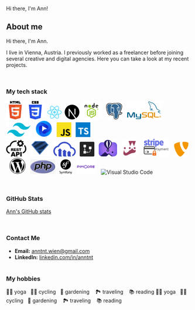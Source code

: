 Hi there, I'm Ann!

## About me

Hi there, I'm Ann.

I live in Vienna, Austria. I previously worked as a freelancer before joining several creative and digital agencies. Here you can take a look at my recent projects.

<br/>

### My tech stack

<img src="html5.png" height="50" title="HTML5"/> <img src="CSS3.png" height="50" title="CSS3"/> &nbsp;<img src="react.png" title="React" height="40"/> &nbsp;<img src="nextjs.png" height="40" title="NEXT.JS"/> &nbsp;<img src="nodejs.png" height="50" title="node.js"/>&nbsp; &nbsp;&nbsp;<img src="postgresql.png" height="45" title="PostgreSQL"/> &nbsp;&nbsp;<img src="MySQL.jpg" height="50" title="MySQL"/>&nbsp;&nbsp; <img src="tailwind.jpg" height="40" title="Tailwind CSS"/> &nbsp;&nbsp;<img src="flowbite.jpg" height="45" title="Flowbite"/> &nbsp;&nbsp;<img src="js.png" height="40" title="JavaScript"/>&nbsp;&nbsp; <img src="typescript.png" height="40" title="TypeScript"/> &nbsp;&nbsp;<br/><img src="restAPI.png" height="45" title="REST API"/>&nbsp;&nbsp; <img src="zod.png" height="50" title="Zod"/>&nbsp;&nbsp; <img src="cloudinary.webp" height="40" title="Cloudinary"/>&nbsp;&nbsp; <img src="drawSQL.jpg" height="40" title="drawSQL"/> &nbsp;&nbsp;<img src="flyio.jpg" height="45" title="Fly.io"/>&nbsp;&nbsp; <img src="jest.png" height="45" title="Jest"/> &nbsp;&nbsp;<img src="Stripe.jpg" height="50" title="stripe"/>&nbsp;&nbsp; <img src="typo3.png" height="40" title="TYPO3"/> &nbsp;&nbsp;<img src="WordPress.jpg" height="45" title="WordPress"/>&nbsp;&nbsp; <img src="php.jpg" height="40" title="PHP"/>&nbsp;&nbsp;&nbsp;<img src="symfony.png" height="40" title="Symfony"/>&nbsp;&nbsp;&nbsp;<img src="pimcore.png" height="40" title="Pimcore"/>&nbsp;&nbsp;&nbsp;<img src="VS.png" height="40" title="Visual Studio Code"/>
<br/>

<br/>

### GitHub Stats

[Ann's GitHub stats](https://github-readme-stats.vercel.app/api?username=anntnt&show_icons=true&theme=radical)
<br/>

<br/>

### Contact Me

- **Email:** anntnt.wien@gmail.com
- **LinkedIn:** [linkedin.com/in/anntnt](https://linkedin.com/in/anntnt)
  <br/>
  <br/>

### My hobbies

🧘‍♀️ yoga &nbsp;&nbsp;🚵‍♀️ cycling &nbsp;&nbsp;🌹 gardening &nbsp;&nbsp; 🏞 traveling &nbsp;&nbsp; 📚 reading
🧘‍♀️ yoga &nbsp;&nbsp;🚵‍♀️ cycling &nbsp;&nbsp;🌹 gardening &nbsp;&nbsp; 🏞 traveling &nbsp;&nbsp; 📚 reading
